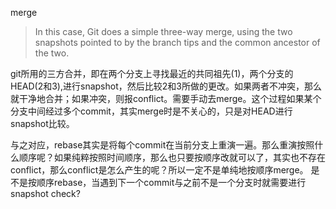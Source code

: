 merge

> In this case, Git does a simple three-way merge, using the two snapshots pointed to by the branch tips and the common ancestor of the two.

git所用的三方合并，即在两个分支上寻找最近的共同祖先(1)，两个分支的HEAD(2和3),进行snapshot，然后比较2和3所做的更改。如果两者不冲突，那么就干净地合并；如果冲突，则报conflict。需要手动去merge。这个过程如果某个分支中间经过多个commit，其实merge时是不关心的，只是对HEAD进行snapshot比较。

与之对应，rebase其实是将每个commit在当前分支上重演一遍。那么重演按照什么顺序呢？如果纯粹按照时间顺序，那么也只要按顺序改就可以了，其实也不存在conflict，那么conflict是怎么产生的呢？所以一定不是单纯地按顺序merge。   是不是按顺序rebase，当遇到下一个commit与之前不是一个分支时就需要进行snapshot check?